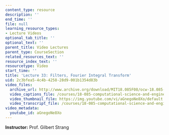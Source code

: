 ```yaml
---
content_type: resource
description: ''
end_time: ''
file: null
learning_resource_types:
- Lecture Videos
optional_tab_title: ''
optional_text: ''
parent_title: Video Lectures
parent_type: CourseSection
related_resources_text: ''
resource_index_text: ''
resourcetype: Video
start_time: ''
title: 'Lecture 33: Filters, Fourier Integral Transform'
uid: 2c3bfea5-4c4b-4258-28d9-001b1354d83b
video_files:
  archive_url: http://www.archive.org/download/MIT18.085F08/ocw-18.085-f08-lec33_300k.mp4
  video_captions_file: /courses/18-085-computational-science-and-engineering-i-fall-2008/badd40ae08af5527885695c72df57e07_aGnegoNe8Xo.vtt
  video_thumbnail_file: https://img.youtube.com/vi/aGnegoNe8Xo/default.jpg
  video_transcript_file: /courses/18-085-computational-science-and-engineering-i-fall-2008/9bbc66c9a2b85d2de43dd91f507314d0_aGnegoNe8Xo.pdf
video_metadata:
  youtube_id: aGnegoNe8Xo
---
```


**Instructor:** Prof. Gilbert Strang